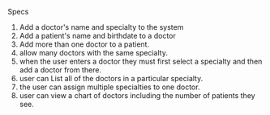 Specs
1. Add a doctor's name and specialty to the system
2. Add a patient's name and birthdate to a doctor
3. Add more than one doctor to a patient.
4. allow many doctors with the same specialty.
5. when the user enters a doctor they must first select a specialty and then add a doctor from there.
6. user can List all of the doctors in a particular specialty.
7. the user can assign multiple specialties to one doctor.
8. user can view a chart of doctors including the number of patients they see.
